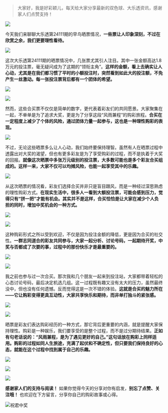 > 大家好，我是好彩颖儿，每天给大家分享最新的双色球、大乐透资讯，感谢家人们点赞支持！

![](https://cdn.jsdelivr.net/gh/wangwenjie1314/PicCDN/2024-7-12/1720763627240-image.png)


今天我们来聊聊大乐透第24111期的早鸟晒票情况，**一些票让人印象深刻，不过在欣赏之余，我们更要理性看待。**

![](https://cdn.jsdelivr.net/gh/wangwenjie1314/PicCDN/2024-9-23/1727048078837-image.png)

这次大乐透第24111期的晒票情况中，几张票尤其引人注目。其中一张金额高达1.8万元的投注票，毫无疑问成为了这期的“领衔主角”。**这样的金额，看上去确实让人心动，尤其是在我们都习惯了平时的小额投注时，突然看到如此大的投注额，不免产生一丝激动。每一张投注票背后都有一个团体的希望。**

![](https://cdn.jsdelivr.net/gh/wangwenjie1314/PicCDN/2024-9-23/1727048342820-image.png)


![](https://cdn.jsdelivr.net/gh/wangwenjie1314/PicCDN/2024-9-23/1727048306181-image.png)


然而，这些合买票不仅仅是简单的数字，更代表着彩友们的共同愿景。大家聚集在一起，不单单是为了追求大奖，更是为了分享这段“风雨兼程”的购彩旅程。**合买在一定程度上减少了个体的风险，通过团体力量一起参与，这也是一种理性购彩的表现。**


![](https://cdn.jsdelivr.net/gh/wangwenjie1314/PicCDN/2024-9-23/1727048316927-image.png)


不过，无论这些晒票多么让人心动，我们始终要保持理智。虽然有人在晒票过程中透露出对大奖的渴望，但也有更多彩友是为了享受购彩的过程，而不是执着于大奖的回报。**就像这次晒票中多张万元级别的投注票，大多数可能也是多个彩友合买组成的。这样一来，大家不仅可以均摊风险，也能一起享受其中的乐趣。**


![](https://cdn.jsdelivr.net/gh/wangwenjie1314/PicCDN/2024-9-23/1727048331451-image.png)


从这次晒票的情况看，彩友们选择合买并非只是盲目跟风，而是一种经过深思熟虑的理性购彩方式。**在现实生活中，很多人一看到大额投注票，可能会感到压力，觉得只有“拼一把”才能有机会。其实并不是这样，合买恰恰是让大家在减少个人负担的同时，增加中奖机会的一种方式。**


![](https://cdn.jsdelivr.net/gh/wangwenjie1314/PicCDN/2024-9-23/1727048370166-image.png)

![](https://cdn.jsdelivr.net/gh/wangwenjie1314/PicCDN/2024-9-23/1727048360237-image.png)


这种购彩形式之所以受到欢迎，不仅是因为投注金额的降低，更是因为合买的社交性。**一群志同道合的彩友共同参与，大家一起分析、讨论号码，一起期待开奖，中奖与否都成了次要的事，过程中的那份快乐才是最重要的。**

![](https://cdn.jsdelivr.net/gh/wangwenjie1314/PicCDN/2024-9-23/1727048090265-image.png)


![](https://cdn.jsdelivr.net/gh/wangwenjie1314/PicCDN/2024-9-23/1727048102104-image.png)


我之前也参与过一次合买。那次我和几个朋友一起来到投注站，大家都带着轻松的心态讨论号码，最后决定机选几组。这一过程既有趣又没有太大的压力，虽然最终没中，但也没有任何遗憾。反而觉得这是一次不错的体验。**这就是合买的魅力所在——它让购彩变得更具互动性，大家共享快乐和期待，而非单打独斗的紧张感。**

![](https://cdn.jsdelivr.net/gh/wangwenjie1314/PicCDN/2024-9-23/1727048108408-image.png)

![](https://cdn.jsdelivr.net/gh/wangwenjie1314/PicCDN/2024-9-23/1727048113999-image.png)

晒票是彩友们表达购彩经历的一种方式，那它背后更重要的内涵，就是提醒大家保持理性。购彩是一种娱乐，我们要享受的是整个过程，而不是过分期待结果。**正如有句老话说的：“风雨兼程，是为了遇见更好的自己。”这句话放在购彩上同样适用。购彩的过程如同人生旅途，充满了起伏和不确定性，但只要我们保持良好的心态，就能在这个过程中找到属于自己的乐趣。**

![](https://cdn.jsdelivr.net/gh/wangwenjie1314/PicCDN/2024-9-23/1727048422153-image.png)


![](https://cdn.jsdelivr.net/gh/wangwenjie1314/PicCDN/2024-9-23/1727048436791-image.png)


![](https://cdn.jsdelivr.net/gh/wangwenjie1314/PicCDN/2024-9-23/1727048478170-image.png)


**感谢家人们的支持与阅读！** 如果你觉得今天的分享对你有启发，**别忘了点赞、关注哦！** 也欢迎在下方留言，分享你自己的购彩故事或心得。

![祝君中奖](https://cdn.jsdelivr.net/gh/wangwenjie1314/PicCDN/2024-7-2/1719912594179-image.png)






